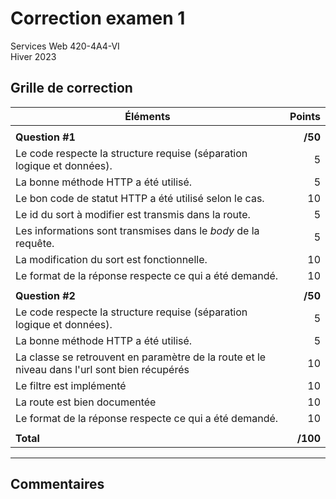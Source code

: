 # Correction examen 1

Services Web 420-4A4-VI  
Hiver 2023


## Grille de correction

| Éléments                                                     |   Points |
| ------------------------------------------------------------ | -------: |
|                                                              |          |
| **Question #1**                                              |  **/50** |
| Le code respecte la structure requise (séparation logique et données). |        5 |
| La bonne méthode HTTP a été utilisé.                         |        5 |
| Le bon code de statut HTTP a été utilisé selon le cas.       |       10 |
| Le id du sort à modifier est transmis dans la route.         |        5 |
| Les informations sont transmises dans le *body* de la requête. |        5 |
| La modification du sort est fonctionnelle.                   |       10 |
| Le format de la réponse respecte ce qui a été demandé.       |       10 |
|                                                              |          |
| **Question #2**                                              |  **/50** |
| Le code respecte la structure requise (séparation logique et données). |        5 |
| La bonne méthode HTTP a été utilisé.                         |        5 |
| La classe se retrouvent en paramètre de la route et le niveau dans l'url sont bien récupérés |       10 |
| Le filtre est implémenté                                     |       10 |
| La route est bien documentée                                 |       10 |
| Le format de la réponse respecte ce qui a été demandé.       |       10 |
|                                                              |          |
| **Total**                                                    | **/100** |


----------------------------

## Commentaires